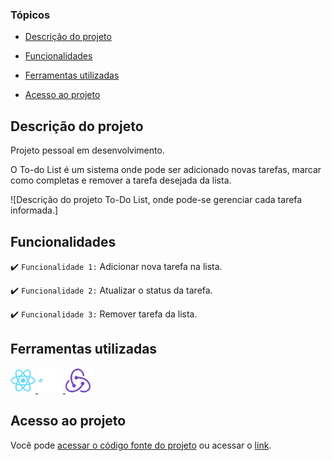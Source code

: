 ### Tópicos 

- [Descrição do projeto](#descrição-do-projeto)

- [Funcionalidades](#funcionalidades)

- [Ferramentas utilizadas](#ferramentas-utilizadas)

- [Acesso ao projeto](#acesso-ao-projeto)

## Descrição do projeto 

<p align="justify">
 Projeto pessoal em desenvolvimento.

O To-do List é um sistema onde pode ser adicionado novas tarefas, marcar como completas e remover a tarefa desejada da lista.

![Descrição do projeto To-Do List, onde pode-se gerenciar cada tarefa informada.]
</p>

## Funcionalidades

:heavy_check_mark: `Funcionalidade 1:` Adicionar nova tarefa na lista.

:heavy_check_mark: `Funcionalidade 2:` Atualizar o status da tarefa.

:heavy_check_mark: `Funcionalidade 3:` Remover tarefa da lista.


## Ferramentas utilizadas

<a href="https://react.dev/" target="_blank"> <img src="https://github.com/devicons/devicon/blob/master/icons/react/react-original.svg" alt="ReactJS" width="40" height="40"/> </a> <a href="https://tailwindcss.com/" target="_blank"> <img src="https://github.com/devicons/devicon/blob/master/icons/tailwindcss/tailwindcss-original-wordmark.svg" alt="TailwindCSS" width="40" height="40"/> </a> <a href="https://redux.js.org/" target="_blank"> <img src="https://github.com/devicons/devicon/blob/master/icons/redux/redux-original.svg" alt="Redux" width="40" height="40"/> </a>

###

## Acesso ao projeto

Você pode [acessar o código fonte do projeto](https://github.com/EduardoPbs/To-do-List) ou acessar o [link](https://to-do-list-nu-sand.vercel.app/).